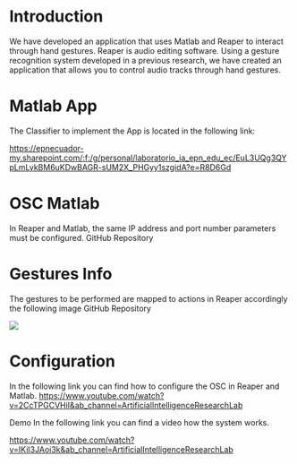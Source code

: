 # Introduction
We have developed an application that uses Matlab and Reaper to interact through hand gestures. Reaper is audio editing software. Using a gesture recognition system developed in a previous research, we have created an application that allows you to control audio tracks through hand gestures.

# Matlab App
The Classifier to implement the App is located in the following link:

https://epnecuador-my.sharepoint.com/:f:/g/personal/laboratorio_ia_epn_edu_ec/EuL3UQg3QYpLmLykBM6uKDwBAGR-sUM2X_PHGyy1szgidA?e=R8D6Gd

# OSC Matlab
In Reaper and Matlab, the same IP address and port number parameters must be configured. GitHub Repository

# Gestures Info
The gestures to be performed are mapped to actions in Reaper accordingly the following image GitHub Repository

<img src="EMG_EPN_SOUND_MIX/Images/InfoHelp.png" />


# Configuration
In the following link you can find how to configure the OSC in Reaper and Matlab. 
https://www.youtube.com/watch?v=2CcTPGCVHiI&ab_channel=ArtificialIntelligenceResearchLab

Demo
In the following link you can find a video how the system works. 

https://www.youtube.com/watch?v=IKiI3JAoi3k&ab_channel=ArtificialIntelligenceResearchLab
